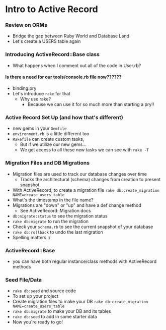 # Intro to Active Record

### Review on ORMs
 - Bridge the gap between Ruby World and Database Land
 - Let's create a USERS table again

### Introducing ActiveRecord::Base class
 - What happens when I comment out all of the code in User.rb?

#### Is there a need for our tools/console.rb file now??????
 - binding.pry
 - Let's introduce `rake` for that
   - Why use rake?
      - Because we can use it for so much more than starting a pry!!

### Active Record Set Up (and how that's different)
- new gems in your `Gemfile`
- `environment.rb` is a little different too
- `Rakefile` can create custom tasks,
  - But if we utilize our new gems...
  - We get access to all these new tasks we can see with `rake -T`

### Migration Files and DB Migrations
- Migration files are used to track our database changes over time
  - Tracks the architectural (schema) changes from creation to present snapshot
- With ActiveRecord, to create a migration file
  `rake db:create_migration NAME=create_users_table`
- What's the timestamp in the file name?
- Migrations are "down" or "up" and have a def change method
  - See ActiveRecord::Migration docs
- `db:migrate:status` to see the migration status
- `rake db:migrate` to run the migration
- Check your `schema.rb` to see the current snapshot of your database
- `rake db:rollback` to undo the last migration
- Spelling matters :/

### ActiveRecord::Base
- you can have both regular instance/class methods with ActiveRecord methods

### Seed File/Data
- `rake db:seed` and source code
- To set up your project
- Create migration files to make your DB
    `rake db:create_migration NAME=create_users_table`
- `rake db:migrate` to make your DB and its tables
- `rake db:seed` to add in some starter data
- Now you're ready to go!
